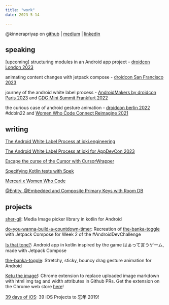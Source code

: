 ```yaml
---
title: "work"
date: 2023-5-14

---
```


@kinnerapriyap on [github](https://github.com/kinnerapriyap) | [medium](https://medium.com/@kinnerapriyap) | [linkedin](https://www.linkedin.com/in/kinnerapriyap/)

## speaking

[upcoming] structuring modules in an Android app project - [droidcon London 2023](https://london.droidcon.com/)

animating content changes with jetpack compose - [droidcon San Francisco 2023](https://www.droidcon.com/2023/07/20/animating-content-changes-with-jetpack-compose/)

journey of the android white label process - [AndroidMakers by droidcon Paris 2023](https://www.droidcon.com/2023/06/21/journey-of-the-android-white-label-process/) and [GDG Mini Summit Frankfurt 2022](https://gdg.community.dev/events/details/google-gdg-rhein-main-presents-gdg-mini-summit-community-get2gether/)

the curious case of android gesture animation - [droidcon berlin 2022](https://www.droidcon.com/2022/08/01/the-curious-case-of-android-gesture-animation-2/) #dcbln22 and [Women Who Code Connect Reimagine 2021](https://www.youtube.com/watch?v=lCFH9QmU6Ds)

## writing

[The Android White Label Process at ioki.engineering](https://ioki.engineering/posts/2023-09-24-the-android-white-label-process)

[The Android White Label Process at ioki for AppDevCon 2023](https://appdevcon.nl/the-android-white-label-process-at-ioki/)

[Escape the curse of the Cursor with CursorWrapper](https://engineering.mercari.com/en/blog/entry/20201212-cursor-with-cursorwrapper/)

[Specifying Kotlin tests with Spek](https://engineering.mercari.com/en/blog/entry/2019-12-12-100000/)

[Mercari x Women Who Code](https://medium.com/mercari-engineering/mercari-x-women-who-code-480d09ea284b)

[@Entity, @Embedded and Composite Primary Keys with Room DB](https://medium.com/@kinnerapriyap/entity-embedded-and-composite-primary-keys-with-room-db-8cb6ca6256e8)

## projects

[sher-gil](https://github.com/kinnerapriyap/sher-gil): Media Image picker library in kotlin for Android

[do-you-wanna-build-a-countdown-timer](https://github.com/kinnerapriyap/do-you-wanna-build-a-countdown-timer): Recreation of [the-banka-toggle](https://github.com/kinnerapriyap/the-banka-toggle) with Jetpack Compose for Week 2 of the #AndroidDevChallenge

[Is that tone?](https://github.com/kinnerapriyap/is-that-tone-android): Android app in kotlin inspired by the game はぁって言うゲーム, made with Jetpack Compose

[the-banka-toggle](https://github.com/kinnerapriyap/the-banka-toggle): Stretchy, sticky, bouncy drag gesture animation for Android 

[Ketu the image!](https://github.com/kinnerapriyap/ketu-the-img): Chrome extension to replace uploaded image markdown with html img tag and width attributes in Github PRs. Get the extension on the Chrome web store [here](https://chrome.google.com/webstore/detail/ketu-the-image/cfaiodgiaecemdaehdgnnopjeidfogid)!

[39 days of iOS](https://github.com/kinnerapriyap/39-days-of-ios): 39 iOS Projects to 忘​年 2019!
